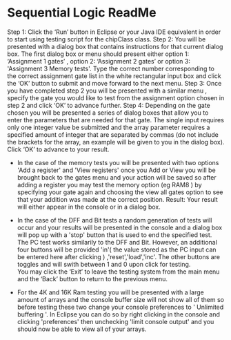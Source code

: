 # Sequential Logic ReadMe

Step 1: Click the ‘Run’ button in Eclipse or your Java IDE equivalent in order to start using testing script for the chipClass class.
Step 2: You will be presented with a dialog box that contains instructions for that current dialog box. The first dialog box or menu should present either option 1: ‘Assignment 1 gates’ , option 2: ‘Assignment 2 gates’ or option 3: 'Assignment 3 Memory tests'. Type the correct number corresponding to the correct assignment gate list in the white rectangular input box and click the ‘OK’ button to submit and move forward to the next menu.
Step 3: Once you have completed step 2 you will be presented with a similar menu , specify the gate you would like to test from the assignment option chosen in step 2 and click ‘OK’ to advance further.
Step 4: Depending on the gate chosen you will be presented a series of dialog boxes that allow you to enter the parameters that are needed for that gate. The single input requires only one integer value be submitted and the array parameter requires a specified amount of integer that are separated by commas (do not include the brackets for the array, an example will be given to you in the dialog box). Click ‘OK’ to advance to your result. 

* In the case of the memory tests you will be presented with two options 'Add a register' and 'View registers' once you Add or View you will be brought back to the gates menu and your action will be saved so after adding a register you may test the memory option (eg RAM8 ) by specifying your gate again and choosing the view all gates option to see that your addition was made at the correct position.
Result: Your result will either appear in the console or in a dialog box.
* In the case of the DFF and Bit tests a random generation of tests will occur and your results will be presented in the console and a dialog box will pop up with a 'stop' button that is used to end the specified test. The PC test works similarily to the DFF and Bit. However, an additional four buttons will be provided 'in'( the value stored as the PC input can be entered here after clicking ) ,'reset','load','inc'. The other buttons are toggles and will swith between 1 and 0 upon click for testing.  
You may click the ‘Exit’ to leave the testing system from the main menu and the ‘Back’ button to return to the previous menu.

* For the 4K and 16K Ram testing you will be presented with a large amount of arrays and the console buffer size will not show all of them so before testing these two change your console preferences to ' Unlimited buffering '. In Eclipse you can do so by right clicking in the console and clicking 'preferences' then unchecking 'limit console output' and you should now be able to view all of your arrays. 
